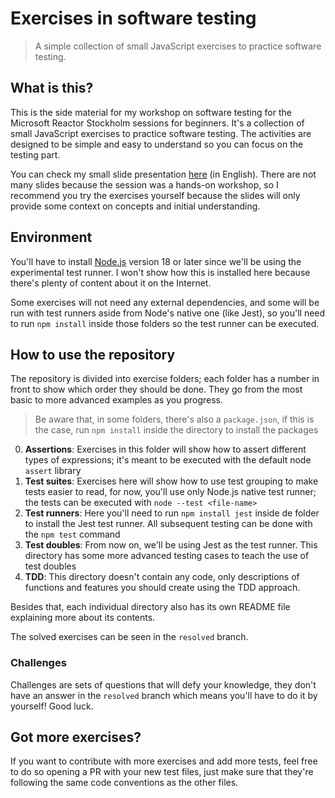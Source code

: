 # Exercises in software testing

> A simple collection of small JavaScript exercises to practice software testing.

## What is this?

This is the side material for my workshop on software testing for the Microsoft Reactor Stockholm sessions for beginners. It's a collection of small JavaScript exercises to practice software testing. The activities are designed to be simple and easy to understand so you can focus on the testing part.

You can check my small slide presentation [here](https://slides.lsantos.dev/software-testing-with-javascript) (in English). There are not many slides because the session was a hands-on workshop, so I recommend you try the exercises yourself because the slides will only provide some context on concepts and initial understanding.

## Environment

You'll have to install [Node.js](https://nodejs.org) version 18 or later since we'll be using the experimental test runner. I won't show how this is installed here because there's plenty of content about it on the Internet.

Some exercises will not need any external dependencies, and some will be run with test runners aside from Node's native one (like Jest), so you'll need to run `npm install` inside those folders so the test runner can be executed.

## How to use the repository

The repository is divided into exercise folders; each folder has a number in front to show which order they should be done. They go from the most basic to more advanced examples as you progress.

> Be aware that, in some folders, there's also a `package.json`, if this is the case, run `npm install` inside the directory to install the packages

0. **Assertions**: Exercises in this folder will show how to assert different types of expressions; it's meant to be executed with the default node `assert` library
1. **Test suites**: Exercises here will show how to use test grouping to make tests easier to read, for now, you'll use only Node.js native test runner; the tests can be executed with `node --test <file-name>`
2. **Test runners**: Here you'll need to run `npm install jest` inside de folder to install the Jest test runner. All subsequent testing can be done with the `npm test` command
3. **Test doubles**: From now on, we'll be using Jest as the test runner. This directory has some more advanced testing cases to teach the use of test doubles
4. **TDD**: This directory doesn't contain any code, only descriptions of functions and features you should create using the TDD approach.

Besides that, each individual directory also has its own README file explaining more about its contents.

The solved exercises can be seen in the `resolved` branch.

### Challenges

Challenges are sets of questions that will defy your knowledge, they don't have an answer in the `resolved` branch which means you'll have to do it by yourself! Good luck.

## Got more exercises?

If you want to contribute with more exercises and add more tests, feel free to do so opening a PR with your new test files, just make sure that they're following the same code conventions as the other files.
